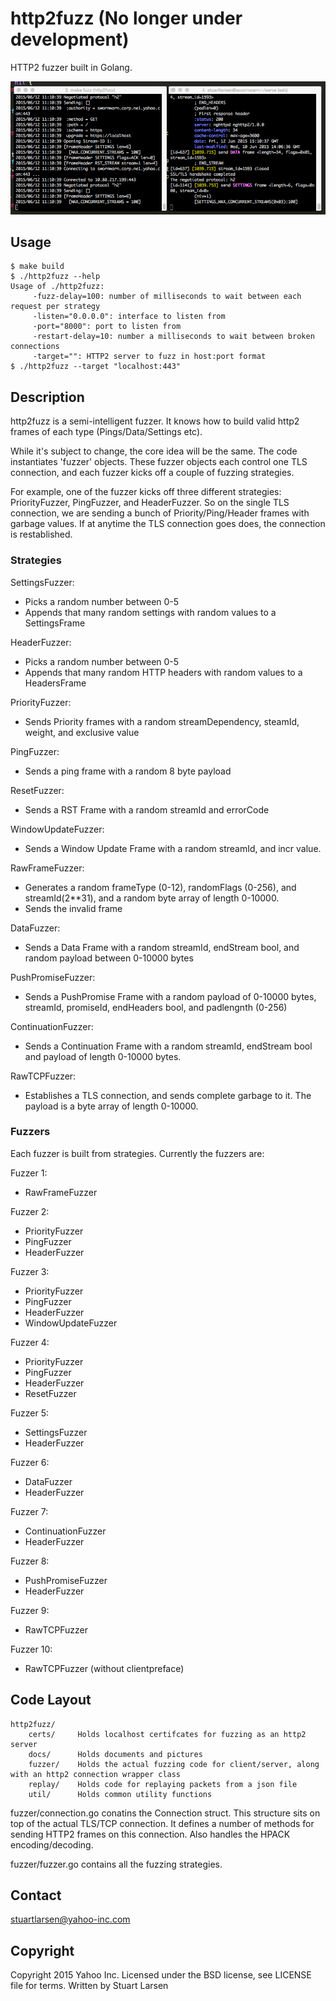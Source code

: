 # http2fuzz (No longer under development)

HTTP2 fuzzer built in Golang.

![Fuzzer](/docs/http2fuzz.gif)

## Usage

    $ make build
    $ ./http2fuzz --help
    Usage of ./http2fuzz:
         -fuzz-delay=100: number of milliseconds to wait between each request per strategy
         -listen="0.0.0.0": interface to listen from
         -port="8000": port to listen from
         -restart-delay=10: number a milliseconds to wait between broken connections
         -target="": HTTP2 server to fuzz in host:port format
    $ ./http2fuzz --target "localhost:443"

## Description

http2fuzz is a semi-intelligent fuzzer. It knows how to build valid http2 frames of each type (Pings/Data/Settings etc).

While it's subject to change, the core idea will be the same. The code instantiates 'fuzzer' objects. These fuzzer objects each control one TLS connection, and each fuzzer kicks off a couple of fuzzing strategies.

For example, one of the fuzzer kicks off three different strategies: PriorityFuzzer, PingFuzzer, and HeaderFuzzer. So on the single TLS connection, we are sending a bunch of Priority/Ping/Header frames with garbage values. If at anytime the TLS connection goes does, the connection is restablished.

### Strategies

SettingsFuzzer:
- Picks a random number between 0-5
- Appends that many random settings with random values to a SettingsFrame

HeaderFuzzer:
- Picks a random number between 0-5
- Appends that many random HTTP headers with random values to a HeadersFrame

PriorityFuzzer:
- Sends Priority frames with a random streamDependency, steamId, weight, and exclusive value

PingFuzzer:
- Sends a ping frame with a random 8 byte payload

ResetFuzzer:
- Sends a RST Frame with a random streamId and errorCode

WindowUpdateFuzzer:
- Sends a Window Update Frame with a random streamId, and incr value.

RawFrameFuzzer:
- Generates a random frameType (0-12), randomFlags (0-256), and streamId(2**31), and a random byte array of length 0-10000.
- Sends the invalid frame

DataFuzzer:
- Sends a Data Frame with a random streamId, endStream bool, and random payload between 0-10000 bytes

PushPromiseFuzzer:
- Sends a PushPromise Frame with a random payload of 0-10000 bytes, streamId, promiseId, endHeaders bool, and padlengnth (0-256)

ContinuationFuzzer:
- Sends a Continuation Frame with a random streamId, endStream bool and payload of length 0-10000 bytes.

RawTCPFuzzer:
- Establishes a TLS connection, and sends complete garbage to it. The payload is a byte array of length 0-10000.

### Fuzzers

Each fuzzer is built from strategies. Currently the fuzzers are:

Fuzzer 1:
- RawFrameFuzzer

Fuzzer 2:
- PriorityFuzzer
- PingFuzzer
- HeaderFuzzer

Fuzzer 3:
- PriorityFuzzer
- PingFuzzer
- HeaderFuzzer
- WindowUpdateFuzzer

Fuzzer 4:
- PriorityFuzzer
- PingFuzzer
- HeaderFuzzer
- ResetFuzzer

Fuzzer 5:
- SettingsFuzzer
- HeaderFuzzer

Fuzzer 6:
- DataFuzzer
- HeaderFuzzer

Fuzzer 7:
- ContinuationFuzzer
- HeaderFuzzer

Fuzzer 8:
- PushPromiseFuzzer
- HeaderFuzzer

Fuzzer 9:
- RawTCPFuzzer

Fuzzer 10:
- RawTCPFuzzer (without clientpreface)

## Code Layout

```
http2fuzz/
    certs/     Holds localhost certifcates for fuzzing as an http2 server
    docs/      Holds documents and pictures
    fuzzer/    Holds the actual fuzzing code for client/server, along with an http2 connection wrapper class
    replay/    Holds code for replaying packets from a json file
    util/      Holds common utility functions
```

fuzzer/connection.go conatins the Connection struct. This structure sits on top of the actual TLS/TCP connection. It defines a number of methods for sending HTTP2 frames on this connection. Also handles the HPACK encoding/decoding.

fuzzer/fuzzer.go contains all the fuzzing strategies.

## Contact

stuartlarsen@yahoo-inc.com

## Copyright

Copyright 2015 Yahoo Inc. Licensed under the BSD license, see LICENSE file for terms. Written by Stuart Larsen
